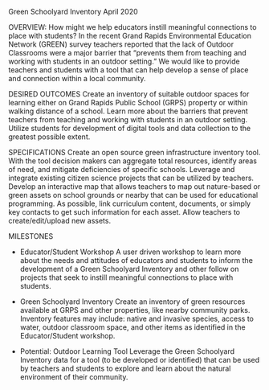 Green Schoolyard Inventory
April 2020

OVERVIEW: How might we help educators instill meaningful connections to place with students?
In the recent Grand Rapids Environmental Education Network (GREEN) survey teachers reported that the lack of Outdoor Classrooms were a major barrier that “prevents them from teaching and working with students in an outdoor setting.”
We would like to provide teachers and students with a tool that can help develop a sense of place and connection within a local community.

DESIRED OUTCOMES
Create an inventory of suitable outdoor spaces for learning either on Grand Rapids Public School (GRPS) property or within walking distance of a school.
Learn more about the barriers that prevent teachers from teaching and working with students in an outdoor setting.
Utilize students for development of digital tools and data collection to the greatest possible extent.

SPECIFICATIONS
Create an open source green infrastructure inventory tool. With the tool decision makers can aggregate total resources, identify areas of need, and mitigate deficiencies of specific schools.
Leverage and integrate existing citizen science projects that can be utilized by teachers.
Develop an interactive map that allows teachers to map out nature-based or green assets on school grounds or nearby that can be used for educational programming. As possible, link curriculum content, documents, or simply key contacts to get such information for each asset. Allow teachers to create/edit/upload new assets.

MILESTONES

- Educator/Student Workshop
A user driven workshop to learn more about the needs and attitudes of educators and students to inform the development of a Green Schoolyard Inventory and other follow on projects that seek to instill meaningful connections to place with students.

- Green Schoolyard Inventory
Create an inventory of green resources available at GRPS and other properties, like nearby community parks. Inventory features may include: native and invasive species, access to water, outdoor classroom space, and other items as identified in the Educator/Student workshop.

- Potential: Outdoor Learning Tool
Leverage the Green Schoolyard Inventory data for a tool (to be developed or identified) that can be used by teachers and students to explore and learn about the natural environment of their community.
